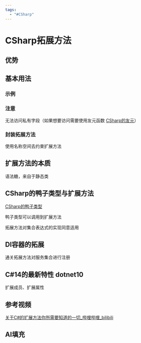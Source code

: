 ```yaml
---
tags:
  - "#CSharp"
---
```


# CSharp拓展方法
## 优势


## 基本用法

### 示例


### 注意
无法访问私有字段（如果想要访问需要使用友元函数 [CSharp的友元](CSharp的友元.md)）
### 封装拓展方法
使用名称空间去约束扩展方法

## 扩展方法的本质
语法糖，来自于静态类 

## CSharp的鸭子类型与扩展方法
[CSharp的鸭子类型](CSharp的鸭子类型.md)

鸭子类型可以调用到扩展方法

拓展方法对集合表达式的实现同意适用

## DI容器的拓展
通关拓展方法对服务集合进行注册

## C#14的最新特性 dotnet10
扩展成员、扩展属性



## 参考视频
[关于C#的扩展方法你所需要知道的一切_哔哩哔哩_bilibili](https://www.bilibili.com/video/BV1GZ7zzZEDR/?spm_id_from=333.1387.top_right_bar_window_history.content.click&vd_source=1015af2504b4c9c5deda584505666669)

## AI填充